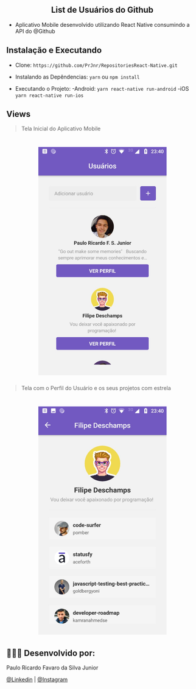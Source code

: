 


<h2 align="center" > List de Usuários do Github </h2>

- Aplicativo Mobile desenvolvido utilizando React Native consumindo a API do @Github 

## Instalação e Executando

 - Clone:
`https://github.com/PrJnr/RepositoriesReact-Native.git`

 - Instalando as Depêndencias:
`yarn` ou `npm install`

 - Executando o Projeto:
    -Android:
    `yarn react-native run-android`
    -iOS
    `yarn react-native run-ios`

## Views

> Tela Inicial do Aplicativo Mobile
<h1 align="center">
    <img alt="HOME" src="img\appList.jpeg" width="337px" height="600px" />
</h1>


> Tela com o Perfil do Usuário e os seus projetos com estrela

<h1 align="center">
    <img alt="HOME" src="img\appList02.jpeg" width="337px" height="600px"  />
</h1>







## 👨🏼‍🚀 Desenvolvido por:

Paulo Ricardo Favaro da Silva Junior

 [@Linkedin](https://www.linkedin.com/in/paulo-ricardo-favaro-da-silva-junior-79092ab8/) | [@Instagram](https://www.instagram.com/prjr_dexter/)
